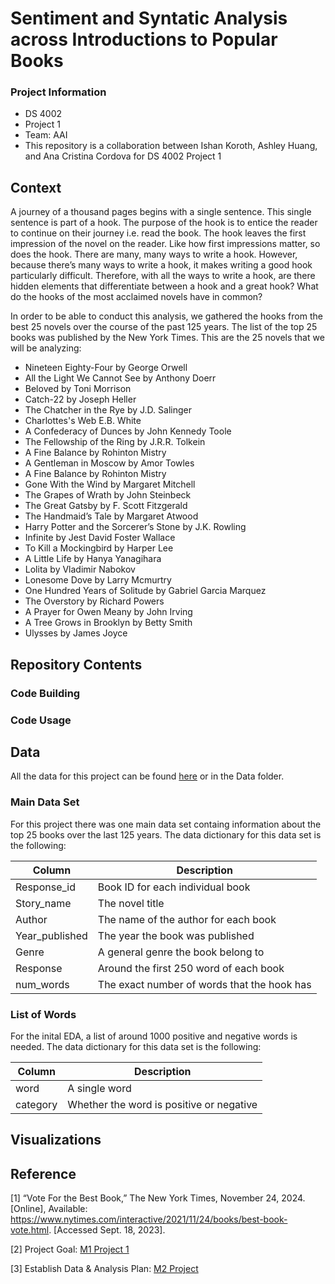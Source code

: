 # Sentiment and Syntatic Analysis across Introductions to Popular Books

### Project Information
  - DS 4002
  - Project 1
  - Team: AAI
  - This repository is a collaboration between Ishan Koroth, Ashley Huang, and Ana Cristina Cordova for DS 4002 Project 1

## Context

A journey of a thousand pages begins with a single sentence. This single sentence is part of a hook. The purpose of the hook is to entice the reader to continue on their journey i.e. read the book. The hook leaves the first impression of the novel on the reader. Like how first impressions matter, so does the hook. There are many, many ways to write a hook. However, because there’s many ways to write a hook, it makes writing a good hook particularly difficult. Therefore, with all the ways to write a hook, are there hidden elements that differentiate between a hook and a great hook? What do the hooks of the most acclaimed novels have in common?

In order to be able to conduct this analysis, we gathered the hooks from the best 25 novels over the course of the past 125 years. The list of the top 25 books was published by the New York Times. This are the 25 novels that we will be analyzing:
  - Nineteen Eighty-Four by George Orwell
  - All the Light We Cannot See	by Anthony Doerr
  - Beloved	by Toni Morrison
  - Catch-22 by Joseph Heller
  - The Chatcher in the Rye	by J.D. Salinger
  - Charlottes's Web	E.B. White
  - A Confederacy of Dunces	 by John Kennedy Toole
  - The Fellowship of the Ring	by J.R.R. Tolkein
  - A Fine Balance	by Rohinton Mistry
  - A Gentleman in Moscow	by Amor Towles
  - A Fine Balance	by Rohinton Mistry
  - Gone With the Wind	by Margaret Mitchell
  - The Grapes of Wrath by	John Steinbeck
  - The Great Gatsby	by F. Scott Fitzgerald
  - The Handmaid’s Tale	by Margaret Atwood
  - Harry Potter and the Sorcerer’s Stone	by J.K. Rowling
  - Infinite by Jest	David Foster Wallace
  - To Kill a Mockingbird	by Harper Lee
  - A Little Life by Hanya Yanagihara
  - Lolita	by Vladimir Nabokov
  - Lonesome Dove	by Larry Mcmurtry
  - One Hundred Years of Solitude by Gabriel Garcia Marquez
  - The Overstory by	Richard Powers
  - A Prayer for Owen Meany	 by John Irving
  - A Tree Grows in Brooklyn	by Betty Smith
  - Ulysses	by James Joyce


## Repository Contents 
### Code Building 

### Code Usage

## Data
All the data for this project can be found [here](https://github.com/ik4vrb/ds-4002-team-aai/tree/main/Data) or in the Data folder.
### Main Data Set
For this project there was one main data set containg information about the top 25 books over the last 125 years. The data dictionary for this data set is the following:

|    Column     |  Description  |
| ------------- | ------------- |
| Response_id    | Book ID for each individual book |
| Story_name     | The novel title |
| Author         | The name of the author for each book |
| Year_published | The year the book was published |
| Genre          | A general genre the book belong to |
| Response       | Around the first 250 word of each book |
| num_words      | The exact number of words that the hook has |

### List of Words
For the inital EDA, a list of around 1000 positive and negative words is needed. The data dictionary for this data set is the following:

|    Column     |  Description  |
| ------------- | ------------- |
| word          | A single word |
| category      | Whether the word is positive or negative |


## Visualizations 

## Reference
[1] “Vote For the Best Book,” The New York Times, November 24, 2024. [Online], Available: https://www.nytimes.com/interactive/2021/11/24/books/best-book-vote.html. [Accessed Sept. 18, 2023].

[2] Project Goal: [M1 Project 1](https://docs.google.com/document/d/1i4sS1NQyEUDuwy_ixIY1v-LkcXKPx7PHKQ6wzbPDzV4/edit?usp=sharing)

[3] Establish Data & Analysis Plan: [M2 Project](https://docs.google.com/document/d/1cel0WBVufGpupIIiwYumxygtfpUAnK3bwc2n_Wfrvc8/edit?usp=sharing)
